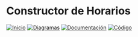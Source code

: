 # Constructor de Horarios

[![Inicio](https://img.shields.io/badge/-Inicio-FFFFFF?style=flat&logo=BookStack&logoColor=black)](https://github.com/antoniogavilanes/Constructor_De_Horarios)
[![Diagramas](https://img.shields.io/badge/-Diagramas-FFFFFF?style=flat&logo=draw.io&logoColor=black)](https://github.com/antoniogavilanes/Constructor_De_Horarios/blob/main/diagramas/README.md)
[![Documentación](https://img.shields.io/badge/-Documentación-FFFFFF?style=flat&logo=Read-the-Docs&logoColor=black)](https://github.com/antoniogavilanes/Constructor_De_Horarios/blob/develop/Constructor_De_Horarios/document/README.md)
[![Código](https://img.shields.io/badge/-Código-FFFFFF?style=flat&logo=VisualStudioCode&logoColor=black)](https://github.com/antoniogavilanes/Constructor_De_Horarios/tree/develop/Constructor_De_Horarios/src)
